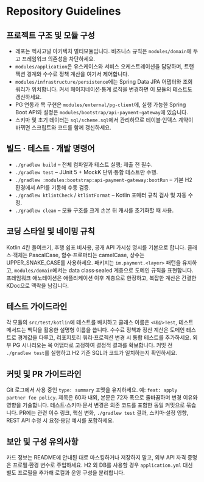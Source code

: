 # Repository Guidelines

## 프로젝트 구조 및 모듈 구성
- 레포는 헥사고널 아키텍처 멀티모듈입니다. 비즈니스 규칙은 `modules/domain`에 두고 프레임워크 의존성을 차단하세요.
- `modules/application`은 유스케이스와 서비스 오케스트레이션을 담당하며, 트랜잭션 경계와 수수료 정책 계산을 여기서 제어합니다.
- `modules/infrastructure/persistence`에는 Spring Data JPA 어댑터와 조회 쿼리가 위치합니다. 커서 페이지네이션·통계 로직을 변경하면 이 모듈의 테스트도 갱신하세요.
- PG 연동과 목 구현은 `modules/external/pg-client`에, 실행 가능한 Spring Boot API와 설정은 `modules/bootstrap/api-payment-gateway`에 있습니다.
- 스키마 및 초기 데이터는 `sql/scheme.sql`에서 관리하므로 테이블·인덱스 계약이 바뀌면 스크립트와 코드를 함께 갱신하세요.

## 빌드 · 테스트 · 개발 명령어
- `./gradlew build` – 전체 컴파일과 테스트 실행; 제출 전 필수.
- `./gradlew test` – JUnit 5 + MockK 단위·통합 테스트만 수행.
- `./gradlew :modules:bootstrap:api-payment-gateway:bootRun` – 기본 H2 환경에서 API를 기동해 수동 검증.
- `./gradlew ktlintCheck` / `ktlintFormat` – Kotlin 포매터 규칙 검사 및 자동 수정.
- `./gradlew clean` – 모듈 구조를 크게 손본 뒤 캐시를 초기화할 때 사용.

## 코딩 스타일 및 네이밍 규칙
Kotlin 4칸 들여쓰기, 후행 쉼표 비사용, 공개 API 가시성 명시를 기본으로 합니다. 클래스·객체는 PascalCase, 함수·프로퍼티는 camelCase, 상수는 UPPER_SNAKE_CASE를 사용하세요. 패키지는 `im.payment.<layer>` 패턴을 유지하고, `modules/domain`에서는 data class·sealed 계층으로 도메인 규칙을 표현합니다. 프레임워크 애노테이션은 애플리케이션 이후 계층으로 한정하고, 복잡한 계산은 간결한 KDoc으로 맥락을 남깁니다.

## 테스트 가이드라인
각 모듈의 `src/test/kotlin`에 테스트를 배치하고 클래스 이름은 `<대상>Test`, 테스트 메서드는 백틱을 활용한 설명형 이름을 씁니다. 수수료 정책과 정산 계산은 도메인 테스트로 경계값을 다루고, 리포지토리 쿼리·프로젝션 변경 시 통합 테스트를 추가하세요. 외부 PG 시나리오는 목 어댑터로 고정하여 결정적 결과를 확보합니다. 커밋 전 `./gradlew test`를 실행하고 H2 기준 SQL과 코드가 일치하는지 확인하세요.

## 커밋 및 PR 가이드라인
Git 로그에서 사용 중인 `type: summary` 포맷을 유지하세요. 예: `feat: apply partner fee policy`. 제목은 60자 내외, 본문은 72자 폭으로 줄바꿈하며 변경 이유와 영향을 기술합니다. 테스트·스키마·문서 변경은 의존 코드를 포함한 동일 커밋으로 묶습니다. PR에는 관련 이슈 링크, 핵심 변화, `./gradlew test` 결과, 스키마·설정 영향, REST API 수정 시 요청·응답 예시를 포함하세요.

## 보안 및 구성 유의사항
카드 정보는 README에 안내된 대로 마스킹하거나 저장하지 말고, 외부 API 자격 증명은 프로필·환경 변수로 주입하세요. H2 외 DB를 사용할 경우 `application.yml` 대신 별도 프로필을 추가해 로컬과 운영 구성을 분리합니다.
